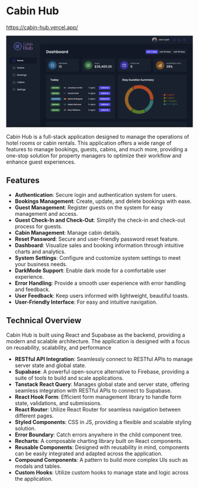 # Cabin Hub

https://cabin-hub.vercel.app/

![Screenshot](public/screenshot.png)

Cabin Hub is a full-stack application designed to manage the operations of hotel rooms or cabin rentals. This application offers a wide range of features to manage bookings, guests, cabins, and much more, providing a one-stop solution for property managers to optimize their workflow and enhance guest experiences.

## Features

- **Authentication**: Secure login and authentication system for users.
- **Bookings Management**: Create, update, and delete bookings with ease.
- **Guest Management**: Register guests on the system for easy management and access.
- **Guest Check-In and Check-Out**: Simplify the check-in and check-out process for guests.
- **Cabin Management**: Manage cabin details.
- **Reset Password**: Secure and user-friendly password reset feature.
- **Dashboard**: Visualize sales and booking information through intuitive charts and analytics.
- **System Settings**: Configure and customize system settings to meet your business needs.
- **DarkMode Support**: Enable dark mode for a comfortable user experience.
- **Error Handling**: Provide a smooth user experience with error handling and feedback.
- **User Feedback**: Keep users informed with lightweight, beautiful toasts.
- **User-Friendly Interface**: For easy and intuitive navigation.

## Technical Overview

Cabin Hub is built using React and Supabase as the backend, providing a modern and scalable architecture.
The application is designed with a focus on reusability, scalability, and performance

- **RESTful API Integration**: Seamlessly connect to RESTful APIs to manage server state and global state.
- **Supabase**: A powerful open-source alternative to Firebase, providing a suite of tools to build and scale applications.
- **Tanstack React Query**: Manages global state and server state, offering seamless integration with RESTful APIs to connect to Supabase.
- **React Hook Form**: Efficient form management library to handle form state, validations, and submissions.
- **React Router**: Utilize React Router for seamless navigation between different pages.
- **Styled Components**: CSS in JS, providing a flexible and scalable styling solution.
- **Error Boundary**: Catch errors anywhere in the child component tree.
- **Recharts**: A composable charting library built on React components.
- **Reusable Components**: Designed with reusability in mind, components can be easily integrated and adapted across the application.
- **Compound Components**: A pattern to build more complex UIs such as modals and tables.
- **Custom Hooks**: Utilize custom hooks to manage state and logic across the application.
